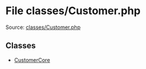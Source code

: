 File classes/Customer.php
=========

Source: [classes/Customer.php](https://github.com/PrestaShop/PrestaShop/blob/1.6.0.1/classes/Customer.php)


Classes
-------

* [CustomerCore](class.CustomerCore.md)

